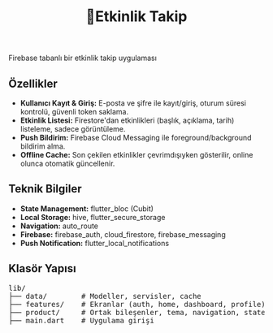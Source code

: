<!-- Etkinlik Takip - Flutter Uygulaması -->
<!DOCTYPE html>
<html lang="en">
  <header>
    <h1>📱Etkinlik Takip</h1>
  </header>
<p>Firebase tabanlı bir etkinlik takip uygulaması</p>

<h2>Özellikler</h2>
<ul>
  <li><b>Kullanıcı Kayıt &amp; Giriş:</b> E-posta ve şifre ile kayıt/giriş, oturum süresi kontrolü, güvenli token saklama.</li>
  <li><b>Etkinlik Listesi:</b> Firestore'dan etkinlikleri (başlık, açıklama, tarih) listeleme, sadece görüntüleme.</li>
  <li><b>Push Bildirim:</b> Firebase Cloud Messaging ile foreground/background bildirim alma.</li>
  <li><b>Offline Cache:</b> Son çekilen etkinlikler çevrimdışıyken gösterilir, online olunca otomatik güncellenir.</li>
</ul>

<h2>Teknik Bilgiler</h2>
<ul>
  <li><b>State Management:</b> flutter_bloc (Cubit)</li>
  <li><b>Local Storage:</b> hive, flutter_secure_storage</li>
  <li><b>Navigation:</b> auto_route</li>
  <li><b>Firebase:</b> firebase_auth, cloud_firestore, firebase_messaging</li>
  <li><b>Push Notification:</b> flutter_local_notifications</li>
</ul>

<h2>Klasör Yapısı</h2>
<pre>
lib/
├── data/        # Modeller, servisler, cache
├── features/    # Ekranlar (auth, home, dashboard, profile)
├── product/     # Ortak bileşenler, tema, navigation, state, utility
├── main.dart    # Uygulama girişi
</pre>
</html>

